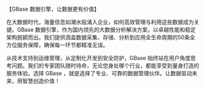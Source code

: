 【GBase 数据引擎，让数据更有价值】

在大数据时代，海量信息如潮水般涌入企业，如何高效管理与利用这些数据成为关键。GBase 数据引擎，作为国内领先的大数据分析解决方案，以卓越性能和稳定架构脱颖而出。我们提供涵盖数据采集、存储、分析到应用全生命周期的50条全方位服务保障，确保每一环节都精准无误。

从技术支持到运维管理，从定制化开发到安全防护，GBase 始终站在用户角度思考问题。我们的专家团队随时待命，无论您身处哪个行业，都能享受到量身打造的服务体验。选择 GBase ，就是选择了专业、可靠的数据管理伙伴。让数据驱动未来，用智慧创造价值！